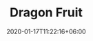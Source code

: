 ---
title: "Dragon Fruit"
date: 2020-01-17T11:22:16+06:00
images: 
  - "images/L-dragon-fruit.webp"
  - "images/L-dragon-fruit.webp"

tags:
- lotion
- fruit
- fruity
- purple

# Kind of soap or product
description : "Lotion"

# product Price
price: "4.00"
#uncomment line below for discount price to show
#discount_price: "25.00"

# In Grams  Only put in numbers 1oz=28.35 1.5oz=42.52 4oz=113.4
weight: 85.04

#draft: true
---